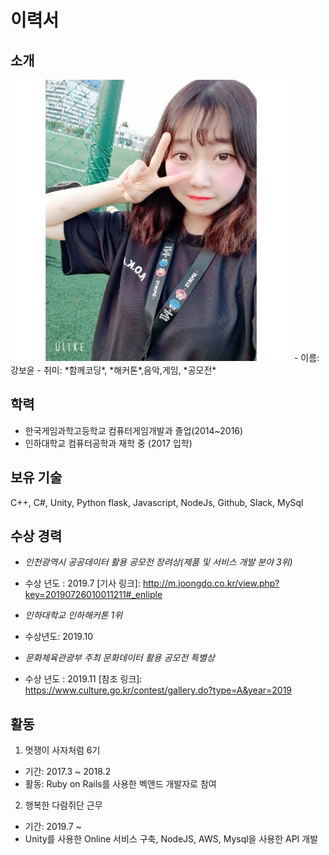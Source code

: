 # 이력서

## 소개
<img src="./selfie.jpg" width="450" height="450">
 - 이름: 강보윤
 - 취미: *함께코딩*, *해커톤*,음악,게임, *공모전*

## 학력
 - 한국게임과학고등학교 컴퓨터게임개발과 졸업(2014~2016)
 - 인하대학교 컴퓨터공학과 재학 중 (2017 입학)

## 보유 기술
C++, C#, Unity, Python flask, Javascript, NodeJs, Github, Slack, MySql

## 수상 경력
- *인천광역시 공공데이터 활용 공모전 장려상(제품 및 서비스 개발 분야 3위)*
- 수상 년도 : 2019.7
[기사 링크]: http://m.joongdo.co.kr/view.php?key=20190726010011211#_enliple

- *인하대학교 인하해커톤 1위*
- 수상년도: 2019.10

- *문화체육관광부 주최 문화데이터 활용 공모전 특별상*
- 수상 년도 : 2019.11
[참조 링크]: https://www.culture.go.kr/contest/gallery.do?type=A&year=2019

## 활동
1. 멋쟁이 사자처럼 6기
 - 기간: 2017.3 ~ 2018.2
 - 활동: Ruby on Rails를 사용한 벡앤드 개발자로 참여

2. 행복한 다람쥐단 근무
 - 기간: 2019.7 ~
 - Unity를 사용한 Online 서비스 구축, NodeJS, AWS, Mysql을 사용한 API 개발

